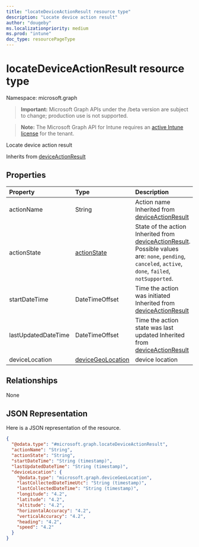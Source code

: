 ```yaml
---
title: "locateDeviceActionResult resource type"
description: "Locate device action result"
author: "dougeby"
ms.localizationpriority: medium
ms.prod: "intune"
doc_type: resourcePageType
---
```


# locateDeviceActionResult resource type

Namespace: microsoft.graph

> **Important:** Microsoft Graph APIs under the /beta version are subject to change; production use is not supported.

> **Note:** The Microsoft Graph API for Intune requires an [active Intune license](https://go.microsoft.com/fwlink/?linkid=839381) for the tenant.

Locate device action result


Inherits from [deviceActionResult](../resources/intune-devices-deviceactionresult.md)

## Properties
|Property|Type|Description|
|:---|:---|:---|
|actionName|String|Action name Inherited from [deviceActionResult](../resources/intune-devices-deviceactionresult.md)|
|actionState|[actionState](../resources/intune-shared-actionstate.md)|State of the action Inherited from [deviceActionResult](../resources/intune-devices-deviceactionresult.md). Possible values are: `none`, `pending`, `canceled`, `active`, `done`, `failed`, `notSupported`.|
|startDateTime|DateTimeOffset|Time the action was initiated Inherited from [deviceActionResult](../resources/intune-devices-deviceactionresult.md)|
|lastUpdatedDateTime|DateTimeOffset|Time the action state was last updated Inherited from [deviceActionResult](../resources/intune-devices-deviceactionresult.md)|
|deviceLocation|[deviceGeoLocation](../resources/intune-devices-devicegeolocation.md)|device location|

## Relationships
None

## JSON Representation
Here is a JSON representation of the resource.
<!-- {
  "blockType": "resource",
  "@odata.type": "microsoft.graph.locateDeviceActionResult"
}
-->
``` json
{
  "@odata.type": "#microsoft.graph.locateDeviceActionResult",
  "actionName": "String",
  "actionState": "String",
  "startDateTime": "String (timestamp)",
  "lastUpdatedDateTime": "String (timestamp)",
  "deviceLocation": {
    "@odata.type": "microsoft.graph.deviceGeoLocation",
    "lastCollectedDateTimeUtc": "String (timestamp)",
    "lastCollectedDateTime": "String (timestamp)",
    "longitude": "4.2",
    "latitude": "4.2",
    "altitude": "4.2",
    "horizontalAccuracy": "4.2",
    "verticalAccuracy": "4.2",
    "heading": "4.2",
    "speed": "4.2"
  }
}
```



